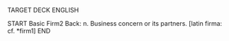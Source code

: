 TARGET DECK
ENGLISH

START
Basic
Firm2
Back: n. Business concern or its partners. [latin firma: cf. *firm1]
END
